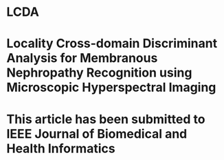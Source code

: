 # LCDA
# Locality Cross-domain Discriminant Analysis for Membranous Nephropathy Recognition using Microscopic Hyperspectral Imaging
# This article has been submitted to IEEE Journal of Biomedical and Health Informatics
